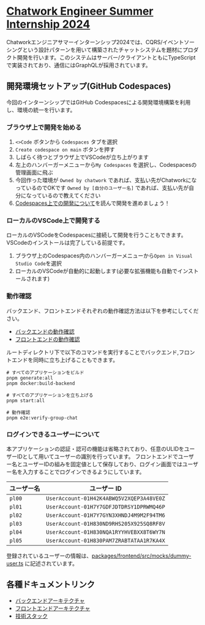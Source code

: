 # [Chatwork Engineer Summer Internship 2024](https://recruit.chatwork.com/internship/2024/engineer.html)

Chatworkエンジニアサマーインターンシップ2024では、CQRS/イベントソーシングという設計パターンを用いて構築されたチャットシステムを題材にプロダクト開発を行います。このシステムはサーバー/クライアントともにTypeScriptで実装されており、通信にはGraphQLが採用されています。

## 開発環境セットアップ(GitHub Codespaces)

今回のインターンシップではGitHub Codespacesによる開発環境構築を利用し、環境の統一を行います。

### ブラウザ上で開発を始める

1. `<>Code` ボタンから `Codespaces` タブを選択
2. `Create codespace on main` ボタンを押す
3. しばらく待つとブラウザ上でVSCodeが立ち上がります
4. 左上のハンバーガーメニューから`My Codespaces` を選択し、Codespacesの管理画面に飛ぶ
5. 今回作った環境が `Owned by chatwork` であれば、支払い先がChatworkになっているのでOKです
   `Owned by [自分のユーザー名]` であれば、支払い先が自分になっているので教えてください
6. [Codespaces上での開発について](./docs/how_to_use_codespace.md)を読んで開発を進めましょう！

### ローカルのVSCode上で開発する

ローカルのVSCodeをCodespacesに接続して開発を行うこともできます。
VSCodeのインストールは完了している前提です。

1. ブラウザ上のCodespaces内のハンバーガーメニューから`Open in Visual Studio Code`を選択
2. ローカルのVSCodeが自動的に起動します(必要な拡張機能も自動でインストールされます)

### 動作確認

バックエンド、フロントエンドそれぞれの動作確認方法は以下を参考にしてください。

- [バックエンドの動作確認](./docs/getting_started_backend.md)
- [フロントエンドの動作確認](./docs/getting_started_frontend.md)

ルートディレクトリ下で以下のコマンドを実行することでバックエンド,フロントエンドを同時に立ち上げることもできます。

```
# すべてのアプリケーションをビルド
pnpm generate:all
pnpm docker:build-backend

# すべてのアプリケーションを立ち上げる
pnpm start:all

# 動作確認
pnpm e2e:verify-group-chat
```

### ログインできるユーザーについて
本アプリケーションの認証・認可の機能は省略されており、任意のULIDをユーザーIDとして用いてユーザーの識別を行っています。
フロントエンドでユーザー名とユーザーIDの組みを固定値として保存しており、ログイン画面ではユーザー名を入力することでログインできるようにしています。

| ユーザー名 | ユーザー ID                  |
| ---------- | ---------------------------- |
| `pl00`     | `UserAccount-01H42K4ABWQ5V2XQEP3A48VE0Z` |
| `pl01`     | `UserAccount-01H7Y7GDFJDTDRSY1DPRWMQ46P` |
| `pl02`     | `UserAccount-01H7Y7GYN3XHNDJ4M9M2F94TM6` |
| `pl03`     | `UserAccount-01H830ND9RHS205X925SQ8RF8V` |
| `pl04`     | `UserAccount-01H830NQA1RYYHVEBXX8T6WY7N` |
| `pl05`     | `UserAccount-01H830PAM7ZRABTATAA1R7KA4X` |

登録されているユーザーの情報は、[packages/frontend/src/mocks/dummy-user.ts](./packages/frontend/src/mocks/dummy-user.ts) に記述されています。

## 各種ドキュメントリンク

- [バックエンドアーキテクチャ](./docs/architecture_backend.md)
- [フロントエンドアーキテクチャ](./docs/architecture_frontend.md)
- [技術スタック](./docs/technology_stack.md)
